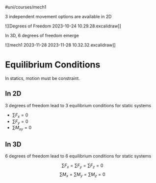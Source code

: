 #uni/courses/mech1 

3 independent movement options are available in 2D

![[Degrees of Freedom 2023-10-24 10.29.28.excalidraw]]

In 3D, 6 degrees of freedom emerge

![[mech1 2023-11-28 2023-11-28 10.32.32.excalidraw]]

# Equilibrium Conditions

In statics, motion must be constraint.

## In 2D

3 degrees of freedom lead to 3 equilibrium conditions for static systems
- $\sum F_{x} = 0$
- $\sum F_{y} = 0$
- $\sum M_{xy} = 0$

## In 3D

6 degrees of freedom lead to 6 equilibrium conditions for static systems

$$
\sum F_{x} = \sum F_{y} = \sum F_{z} = 0
$$
$$
\sum M_{x} = \sum M_{y} = \sum M_{z} = 0
$$

